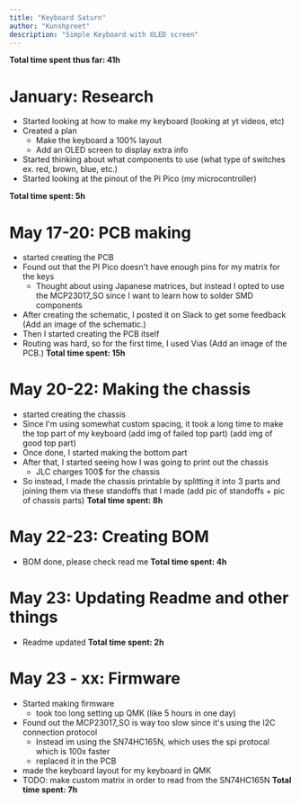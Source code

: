 ```yaml
---
title: "Keyboard Saturn"
author: "Kunshpreet"
description: "Simple Keyboard with OLED screen"
---
```


**Total time spent thus far: 41h**

# January: Research 

- Started looking at how to make my keyboard (looking at yt videos, etc) 
- Created a plan
  - Make the keyboard a 100% layout
  - Add an OLED screen to display extra info 
- Started thinking about what components to use (what type of switches ex. red, brown, blue, etc.)
- Started looking at the pinout of the Pi Pico (my microcontroller)

**Total time spent: 5h**

# May 17-20: PCB making 

- started creating the PCB
- Found out that the PI Pico doesn't have enough pins for my matrix for the keys
  - Thought about using Japanese matrices, but instead I opted to use the MCP23017_SO since I want to learn how to solder SMD components 
- After creating the schematic, I posted it on Slack to get some feedback
(Add an image of the schematic.) 
- Then I started creating the PCB itself
- Routing was hard, so for the first time, I used Vias
(Add an image of the PCB.) 
**Total time spent: 15h**

# May 20-22: Making the chassis 

- started creating the chassis
- Since I'm using somewhat custom spacing, it took a long time to make the top part of my keyboard
(add img of failed top part)
(add img of good top part) 
- Once done, I started making the bottom part
- After that, I started seeing how I was going to print out the chassis
  - JLC charges 100$ for the chassis
- So instead, I made the chassis printable by splitting it into 3 parts and joining them via these standoffs that I made
(add pic of standoffs + pic of chassis parts) 
**Total time spent: 8h**

# May 22-23: Creating BOM

- BOM done, please check read me
**Total time spent: 4h**

# May 23: Updating Readme and other things

- Readme updated
**Total time spent: 2h**

# May 23 - xx: Firmware 

- Started making firmware
  - took too long setting up QMK (like 5 hours in one day) 
- Found out the MCP23017_SO is way too slow since it's using the I2C connection protocol
  - Instead im using the SN74HC165N, which uses the spi protocal which is 100x faster
  - replaced it in the PCB
- made the keyboard layout for my keyboard in QMK
- TODO: make custom matrix in order to read from the SN74HC165N
**Total time spent: 7h**
